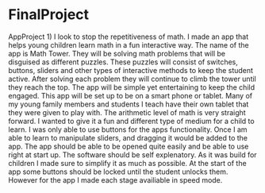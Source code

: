 # FinalProject
AppProject
1)
  I look to stop the repetitiveness of math. I made an app that helps young children learn math in a fun interactive way. The name of the app is Math Tower. They will be solving math problems that will be disguised as different puzzles. These puzzles will consist of switches, buttons, sliders and other types of interactive methods to keep the student active. After solving each problem they will continue to climb the tower until they reach the top. The app will be simple yet entertaining to keep the child engaged. This app will be set up to be on a smart phone or tablet. Many of my young family members and students I teach have their own tablet that they were given to play with. The arithmetic level of math is very straight forward. I wanted to give it a fun and different type of medium for a child to learn. I was only able to use buttons for the apps functionality. Once I am able to learn to manipulate sliders, and dragging it would be added to the app.
  The app should be able to be opened quite easily and be able to use right at start up.
  The software should be self explenatory. As it was build for children I made sure to simplify it as much as possible. At the start of the app some buttons should be locked until the student unlocks them. However for the app I made each stage availiable in speed mode.
